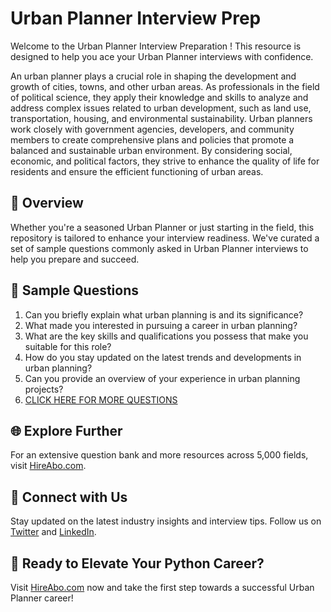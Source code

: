 # Urban Planner Interview Prep

Welcome to the Urban Planner Interview Preparation ! This resource is designed to help you ace your Urban Planner interviews with confidence.

An urban planner plays a crucial role in shaping the development and growth of cities, towns, and other urban areas. As professionals in the field of political science, they apply their knowledge and skills to analyze and address complex issues related to urban development, such as land use, transportation, housing, and environmental sustainability. Urban planners work closely with government agencies, developers, and community members to create comprehensive plans and policies that promote a balanced and sustainable urban environment. By considering social, economic, and political factors, they strive to enhance the quality of life for residents and ensure the efficient functioning of urban areas.

## 🚀 Overview

Whether you're a seasoned Urban Planner or just starting in the field, this repository is tailored to enhance your interview readiness. We've curated a set of sample questions commonly asked in Urban Planner interviews to help you prepare and succeed.

## 📝 Sample Questions

1. Can you briefly explain what urban planning is and its significance?
2. What made you interested in pursuing a career in urban planning?
3. What are the key skills and qualifications you possess that make you suitable for this role?
4. How do you stay updated on the latest trends and developments in urban planning?
5. Can you provide an overview of your experience in urban planning projects?
6. [CLICK HERE FOR MORE QUESTIONS](https://hireabo.com/job/7_3_21/Urban%20Planner)

## 🌐 Explore Further

For an extensive question bank and more resources across 5,000 fields, visit [HireAbo.com](https://www.hireabo.com).

## 📱 Connect with Us

Stay updated on the latest industry insights and interview tips. Follow us on [Twitter](https://twitter.com/hireabo) and [LinkedIn](https://www.linkedin.com/in/hire-abo-3609972a8/).

## 🚀 Ready to Elevate Your Python Career?

Visit [HireAbo.com](https://www.hireabo.com) now and take the first step towards a successful Urban Planner career!